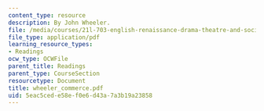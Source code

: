 ```yaml
---
content_type: resource
description: By John Wheeler.
file: /media/courses/21l-703-english-renaissance-drama-theatre-and-society-in-the-age-of-shakespeare-fall-2003/5eac5cede58ef0e6d43a7a3b19a23858_wheeler_commerce.pdf
file_type: application/pdf
learning_resource_types:
- Readings
ocw_type: OCWFile
parent_title: Readings
parent_type: CourseSection
resourcetype: Document
title: wheeler_commerce.pdf
uid: 5eac5ced-e58e-f0e6-d43a-7a3b19a23858
---
```

